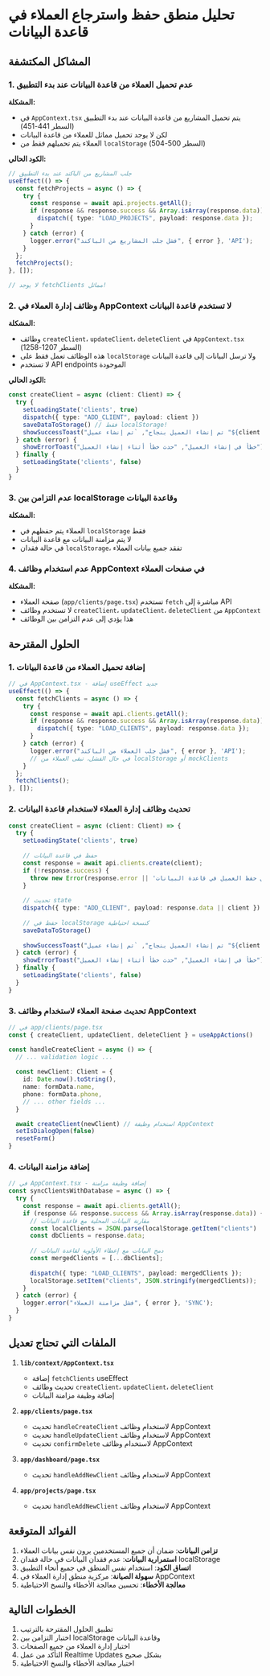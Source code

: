 # تحليل منطق حفظ واسترجاع العملاء في قاعدة البيانات

## المشاكل المكتشفة

### 1. عدم تحميل العملاء من قاعدة البيانات عند بدء التطبيق

**المشكلة:**
- في `AppContext.tsx` يتم تحميل المشاريع من قاعدة البيانات عند بدء التطبيق (السطر 441-451)
- لكن لا يوجد تحميل مماثل للعملاء من قاعدة البيانات
- العملاء يتم تحميلهم فقط من `localStorage` (السطر 500-504)

**الكود الحالي:**
```typescript
// جلب المشاريع من الباكند عند بدء التطبيق
useEffect(() => {
  const fetchProjects = async () => {
    try {
      const response = await api.projects.getAll();
      if (response && response.success && Array.isArray(response.data)) {
        dispatch({ type: "LOAD_PROJECTS", payload: response.data });
      }
    } catch (error) {
      logger.error("فشل جلب المشاريع من الباكند", { error }, 'API');
    }
  };
  fetchProjects();
}, []);

// لا يوجد fetchClients مماثل!
```

### 2. وظائف إدارة العملاء في AppContext لا تستخدم قاعدة البيانات

**المشكلة:**
- وظائف `createClient`، `updateClient`، `deleteClient` في `AppContext.tsx` (السطر 1207-1258)
- هذه الوظائف تعمل فقط على `localStorage` ولا ترسل البيانات إلى قاعدة البيانات
- لا تستخدم API endpoints الموجودة

**الكود الحالي:**
```typescript
const createClient = async (client: Client) => {
  try {
    setLoadingState('clients', true)
    dispatch({ type: "ADD_CLIENT", payload: client })
    saveDataToStorage() // فقط localStorage!
    showSuccessToast("تم إنشاء العميل بنجاح", `تم إنشاء عميل "${client.name}"`)
  } catch (error) {
    showErrorToast("خطأ في إنشاء العميل", "حدث خطأ أثناء إنشاء العميل")
  } finally {
    setLoadingState('clients', false)
  }
}
```

### 3. عدم التزامن بين localStorage وقاعدة البيانات

**المشكلة:**
- العملاء يتم حفظهم في `localStorage` فقط
- لا يتم مزامنة البيانات مع قاعدة البيانات
- في حالة فقدان `localStorage`، تفقد جميع بيانات العملاء

### 4. عدم استخدام وظائف AppContext في صفحات العملاء

**المشكلة:**
- صفحة العملاء (`app/clients/page.tsx`) تستخدم `fetch` مباشرة إلى API
- لا تستخدم وظائف `createClient`، `updateClient`، `deleteClient` من `AppContext`
- هذا يؤدي إلى عدم التزامن بين الوظائف

## الحلول المقترحة

### 1. إضافة تحميل العملاء من قاعدة البيانات

```typescript
// في AppContext.tsx - إضافة useEffect جديد
useEffect(() => {
  const fetchClients = async () => {
    try {
      const response = await api.clients.getAll();
      if (response && response.success && Array.isArray(response.data)) {
        dispatch({ type: "LOAD_CLIENTS", payload: response.data });
      }
    } catch (error) {
      logger.error("فشل جلب العملاء من الباكند", { error }, 'API');
      // في حال الفشل، تبقى العملاء من localStorage أو mockClients
    }
  };
  fetchClients();
}, []);
```

### 2. تحديث وظائف إدارة العملاء لاستخدام قاعدة البيانات

```typescript
const createClient = async (client: Client) => {
  try {
    setLoadingState('clients', true)
    
    // حفظ في قاعدة البيانات
    const response = await api.clients.create(client);
    if (!response.success) {
      throw new Error(response.error || 'فشل حفظ العميل في قاعدة البيانات');
    }
    
    // تحديث state
    dispatch({ type: "ADD_CLIENT", payload: response.data || client })
    
    // حفظ في localStorage كنسخة احتياطية
    saveDataToStorage()
    
    showSuccessToast("تم إنشاء العميل بنجاح", `تم إنشاء عميل "${client.name}"`)
  } catch (error) {
    showErrorToast("خطأ في إنشاء العميل", "حدث خطأ أثناء إنشاء العميل")
  } finally {
    setLoadingState('clients', false)
  }
}
```

### 3. تحديث صفحة العملاء لاستخدام وظائف AppContext

```typescript
// في app/clients/page.tsx
const { createClient, updateClient, deleteClient } = useAppActions()

const handleCreateClient = async () => {
  // ... validation logic ...
  
  const newClient: Client = {
    id: Date.now().toString(),
    name: formData.name,
    phone: formData.phone,
    // ... other fields ...
  }

  await createClient(newClient) // استخدام وظيفة AppContext
  setIsDialogOpen(false)
  resetForm()
}
```

### 4. إضافة مزامنة البيانات

```typescript
// في AppContext.tsx - إضافة وظيفة مزامنة
const syncClientsWithDatabase = async () => {
  try {
    const response = await api.clients.getAll();
    if (response && response.success && Array.isArray(response.data)) {
      // مقارنة البيانات المحلية مع قاعدة البيانات
      const localClients = JSON.parse(localStorage.getItem("clients") || "[]");
      const dbClients = response.data;
      
      // دمج البيانات مع إعطاء الأولوية لقاعدة البيانات
      const mergedClients = [...dbClients];
      
      dispatch({ type: "LOAD_CLIENTS", payload: mergedClients });
      localStorage.setItem("clients", JSON.stringify(mergedClients));
    }
  } catch (error) {
    logger.error("فشل مزامنة العملاء", { error }, 'SYNC');
  }
}
```

## الملفات التي تحتاج تعديل

1. **`lib/context/AppContext.tsx`**
   - إضافة `fetchClients` useEffect
   - تحديث وظائف `createClient`، `updateClient`، `deleteClient`
   - إضافة وظيفة مزامنة البيانات

2. **`app/clients/page.tsx`**
   - تحديث `handleCreateClient` لاستخدام وظائف AppContext
   - تحديث `handleUpdateClient` لاستخدام وظائف AppContext
   - تحديث `confirmDelete` لاستخدام وظائف AppContext

3. **`app/dashboard/page.tsx`**
   - تحديث `handleAddNewClient` لاستخدام وظائف AppContext

4. **`app/projects/page.tsx`**
   - تحديث `handleAddNewClient` لاستخدام وظائف AppContext

## الفوائد المتوقعة

1. **تزامن البيانات**: ضمان أن جميع المستخدمين يرون نفس بيانات العملاء
2. **استمرارية البيانات**: عدم فقدان البيانات في حالة فقدان localStorage
3. **اتساق الكود**: استخدام نفس المنطق في جميع أنحاء التطبيق
4. **سهولة الصيانة**: مركزية منطق إدارة العملاء في AppContext
5. **معالجة الأخطاء**: تحسين معالجة الأخطاء والنسخ الاحتياطية

## الخطوات التالية

1. تطبيق الحلول المقترحة بالترتيب
2. اختبار التزامن بين localStorage وقاعدة البيانات
3. اختبار إدارة العملاء من جميع الصفحات
4. التأكد من عمل Realtime Updates بشكل صحيح
5. اختبار معالجة الأخطاء والنسخ الاحتياطية 